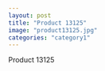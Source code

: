 ```yaml
---
layout: post
title: "Product 13125"
image: "product13125.jpg"
categories: "category1"
---
```

Product 13125
